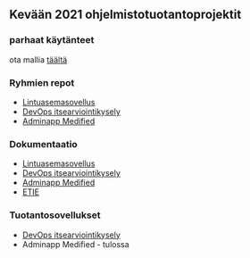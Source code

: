 ## Kevään 2021 ohjelmistotuotantoprojektit

### parhaat käytänteet

ota mallia [täältä](https://github.com/ohtu-ohjaajat/OhTuHistory/blob/master/reference.md)

### Ryhmien repot

- [Lintuasemasovellus](https://github.com/luomus/lintuasemasovellus)
- [DevOps itsearviointikysely](https://github.com/Devops-ohtuprojekti/DevOpsCSAOS)
- [Adminapp Medified](https://github.com/ohtuprojekti-medified/adminapp-medified)


### Dokumentaatio

- [Lintuasemasovellus](https://github.com/luomus/lintuasemasovellus/blob/master/README.md)
- [DevOps itsearviointikysely](https://github.com/Devops-ohtuprojekti/DevOpsCSAOS/blob/main/README.md)
- [Adminapp Medified](https://github.com/ohtuprojekti-medified/adminapp-medified/blob/master/README.md)
- [ETIE](https://github.com/IELuomus/extractiontool/blob/main/README.md)
### Tuotantosovellukset

- [DevOps itsearviointikysely](https://ohtu-csaos-staging.herokuapp.com/)
- Adminapp Medified - tulossa
